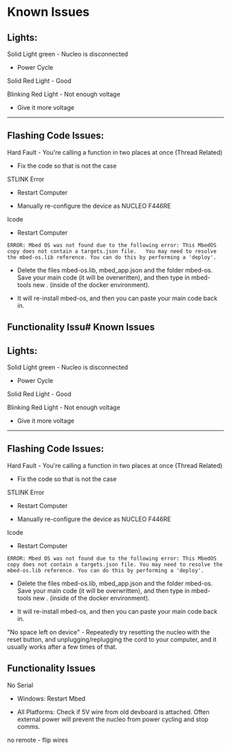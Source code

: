 # Known Issues

## Lights:

Solid Light green - Nucleo is disconnected

- Power Cycle

Solid Red Light - Good

Blinking Red Light - Not enough voltage

- Give it more voltage

---

## Flashing Code Issues:

Hard Fault - You're calling a function in two places at once (Thread Related)

- Fix the code so that is not the case

STLINK Error

- Restart Computer

- Manually re-configure the device as NUCLEO F446RE

Icode

* Restart Computer

`ERROR: Mbed OS was not found due to the following error: This MbedOS copy does not contain a targets.json file.  
You may need to resolve the mbed-os.lib reference. You can do this by performing a 'deploy'.`

* Delete the files mbed-os.lib, mbed_app.json and the folder mbed-os. Save your main code (it will be overwritten), and then type in mbed-tools new . (inside of the docker environment).

* It will re-install mbed-os, and then you can paste your main code back in.

## Functionality Issu# Known Issues

## Lights:

Solid Light green - Nucleo is disconnected

- Power Cycle

Solid Red Light - Good

Blinking Red Light - Not enough voltage

- Give it more voltage

---

## Flashing Code Issues:

Hard Fault - You're calling a function in two places at once (Thread Related)

- Fix the code so that is not the case

STLINK Error

- Restart Computer

- Manually re-configure the device as NUCLEO F446RE

Icode

- Restart Computer

`ERROR: Mbed OS was not found due to the following error: This MbedOS copy does not contain a targets.json file.
You may need to resolve the mbed-os.lib reference. You can do this by performing a 'deploy'.`

- Delete the files mbed-os.lib, mbed_app.json and the folder mbed-os. Save your main code (it will be overwritten), and then type in mbed-tools new . (inside of the docker environment).

- It will re-install mbed-os, and then you can paste your main code back in.

"No space left on device" - Repeatedly try resetting the nucleo with the reset button, and unplugging/replugging the cord to your computer, and it usually works after a few times of that.

## Functionality Issues

No Serial

- Windows: Restart Mbed

- All Platforms: Check if 5V wire from old devboard is attached. Often external power will prevent the nucleo from power cycling and stop comms.

no remote - flip wires

